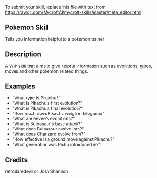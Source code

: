 To submit your skill, replace this file with text from 
https://rawgit.com/MycroftAI/mycroft-skills/master/meta_editor.html


## Pokemon Skill
Tells you information helpful to a pokemon trainer

## Description 
A WIP skill that aims to give helpful information such as evolutions, types,
moves and other pokemon related things.

## Examples
* "What type is Pikachu?"
* "What is Pikachu's first evolution?"
* "What is Pikachu's final evolution?"
* "How much does Pikachu weigh in kilograms"
* "What are eevee's evolutions?"
* "What is Bulbasaur's base attack?"
* "What does Bulbasaur evolve into?"
* "What does Charizard evolve from?"
* "How effective is a ground move against Pikachu?"
* "What generation was Pichu introduced in?"

## Credits 
retrodaredevil or Josh Shannon
